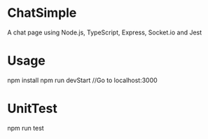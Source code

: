 # ChatSimple
A chat page using Node.js, TypeScript, Express, Socket.io and Jest

# Usage
npm install
npm run devStart
//Go to localhost:3000

# UnitTest
npm run test
